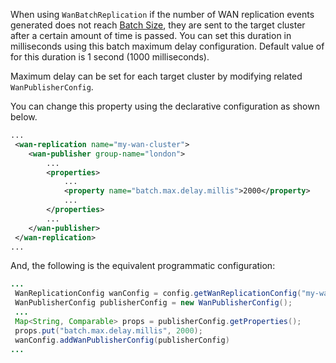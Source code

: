 
When using `WanBatchReplication` if the number of WAN replication events generated does not reach [Batch Size](03_Batch_Size.md),
they are sent to the target cluster after a certain amount of time is passed. You can set this duration in milliseconds using this batch maximum delay configuration. Default value of for this duration is 1 second (1000 milliseconds).

Maximum delay can be set for each target cluster by modifying related `WanPublisherConfig`.

You can change this property using the declarative configuration as shown below.

```xml
...
 <wan-replication name="my-wan-cluster">
    <wan-publisher group-name="london">
        ...
        <properties>
            ...
            <property name="batch.max.delay.millis">2000</property>
            ... 
        </properties>
        ...
    </wan-publisher>
 </wan-replication>
...
```

And, the following is the equivalent programmatic configuration:

```java
...
 WanReplicationConfig wanConfig = config.getWanReplicationConfig("my-wan-cluster");
 WanPublisherConfig publisherConfig = new WanPublisherConfig();
 ...
 Map<String, Comparable> props = publisherConfig.getProperties();
 props.put("batch.max.delay.millis", 2000);
 wanConfig.addWanPublisherConfig(publisherConfig)
...
``` 


